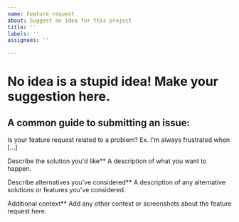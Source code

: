 ```yaml
---
name: Feature request
about: Suggest an idea for this project
title: ''
labels: ''
assignees: ''

---
```


# No idea is a stupid idea! Make your suggestion here. 

## A common guide to submitting an issue:

Is your feature request related to a problem?
Ex. I'm always frustrated when [...]

Describe the solution you'd like**
A description of what you want to happen.

Describe alternatives you've considered**
A description of any alternative solutions or features you've considered.

Additional context**
Add any other context or screenshots about the feature request here.
